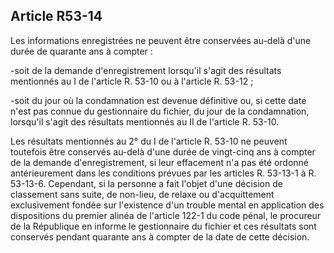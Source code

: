 Article R53-14
----
Les informations enregistrées ne peuvent être conservées au-delà d'une durée de
quarante ans à compter :

-soit de la demande d'enregistrement lorsqu'il s'agit des résultats mentionnés
au I de l'article R. 53-10 ou à l'article R. 53-12 ;

-soit du jour où la condamnation est devenue définitive ou, si cette date n'est
pas connue du gestionnaire du fichier, du jour de la condamnation, lorsqu'il
s'agit des résultats mentionnés au II de l'article R. 53-10.

Les résultats mentionnés au 2° du I de l'article R. 53-10 ne peuvent toutefois
être conservés au-delà d'une durée de vingt-cinq ans à compter de la demande
d'enregistrement, si leur effacement n'a pas été ordonné antérieurement dans les
conditions prévues par les articles R. 53-13-1 à R. 53-13-6. Cependant, si la
personne a fait l'objet d'une décision de classement sans suite, de non-lieu, de
relaxe ou d'acquittement exclusivement fondée sur l'existence d'un trouble
mental en application des dispositions du premier alinéa de l'article 122-1 du
code pénal, le procureur de la République en informe le gestionnaire du fichier
et ces résultats sont conservés pendant quarante ans à compter de la date de
cette décision.
